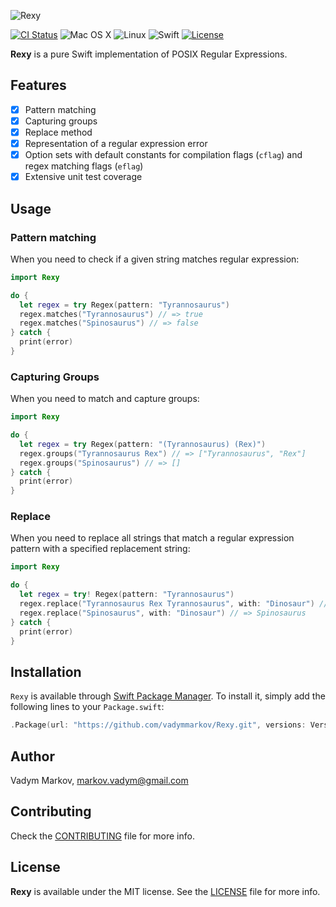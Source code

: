 ![Rexy](https://github.com/vadymmarkov/Rexy/blob/master/Images/RexyPresentation.png)

[![CI Status](http://img.shields.io/travis/vadymmarkov/Rexy.svg?style=flat)](https://travis-ci.org/vadymmarkov/Rexy)
![Mac OS X](https://img.shields.io/badge/os-Mac%20OS%20X-green.svg?style=flat)
![Linux](https://img.shields.io/badge/os-linux-green.svg?style=flat)
![Swift](https://img.shields.io/badge/%20in-swift%203.0-orange.svg)
[![License](http://img.shields.io/badge/license-MIT-brightgreen.svg)](http://opensource.org/licenses/MIT)

**Rexy** is a pure Swift implementation of POSIX Regular Expressions.

## Features

- [x] Pattern matching
- [x] Capturing groups
- [x] Replace method
- [x] Representation of a regular expression error
- [x] Option sets with default constants for compilation flags (`cflag`) and regex matching flags (`eflag`)
- [x] Extensive unit test coverage

## Usage

### Pattern matching

When you need to check if a given string matches regular expression:

```swift
import Rexy

do {
  let regex = try Regex(pattern: "Tyrannosaurus")
  regex.matches("Tyrannosaurus") // => true
  regex.matches("Spinosaurus") // => false
} catch {
  print(error)
}
```

### Capturing Groups

When you need to match and capture groups:

```swift
import Rexy

do {
  let regex = try Regex(pattern: "(Tyrannosaurus) (Rex)")
  regex.groups("Tyrannosaurus Rex") // => ["Tyrannosaurus", "Rex"]
  regex.groups("Spinosaurus") // => []
} catch {
  print(error)
}
```

### Replace

When you need to replace all strings that match a regular expression pattern
with a specified replacement string:

```swift
import Rexy

do {
  let regex = try! Regex(pattern: "Tyrannosaurus")
  regex.replace("Tyrannosaurus Rex Tyrannosaurus", with: "Dinosaur") // => "Dinosaur Rex Dinosaur"
  regex.replace("Spinosaurus", with: "Dinosaur") // => Spinosaurus
} catch {
  print(error)
}
```

## Installation

`Rexy` is available through [Swift Package Manager](https://github.com/apple/swift-package-manager).
To install it, simply add the following lines to your `Package.swift`:

```swift
.Package(url: "https://github.com/vadymmarkov/Rexy.git", versions: Version(0,1,0)..<Version(1,0,0))
```

## Author

Vadym Markov, markov.vadym@gmail.com

## Contributing

Check the [CONTRIBUTING](https://github.com/vadymmarkov/Rexy/blob/master/CONTRIBUTING.md)
file for more info.

## License

**Rexy** is available under the MIT license. See the [LICENSE](https://github.com/vadymmarkov/Rexy/blob/master/LICENSE.md) file for more info.
